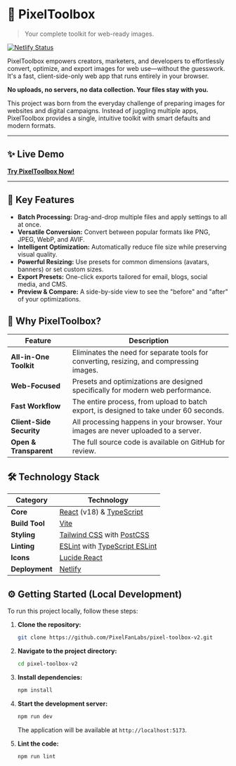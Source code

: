 # 🎨 PixelToolbox

> Your complete toolkit for web-ready images.

[![Netlify Status](https://api.netlify.com/api/v1/badges/YOUR_NETLIFY_BADGE_ID/deploy-status)](https://app.netlify.com/sites/YOUR_NETLIFY_SITE_NAME/deploys)

PixelToolbox empowers creators, marketers, and developers to effortlessly convert, optimize, and export images for web use—without the guesswork. It's a fast, client-side-only web app that runs entirely in your browser.

**No uploads, no servers, no data collection. Your files stay with you.**

This project was born from the everyday challenge of preparing images for websites and digital campaigns. Instead of juggling multiple apps, PixelToolbox provides a single, intuitive toolkit with smart defaults and modern formats.

---

## ✨ Live Demo

**[Try PixelToolbox Now!](https://pixeltoolbox.netlify.app/)**

---

## 🚀 Key Features

*   **Batch Processing:** Drag-and-drop multiple files and apply settings to all at once.
*   **Versatile Conversion:** Convert between popular formats like PNG, JPEG, WebP, and AVIF.
*   **Intelligent Optimization:** Automatically reduce file size while preserving visual quality.
*   **Powerful Resizing:** Use presets for common dimensions (avatars, banners) or set custom sizes.
*   **Export Presets:** One-click exports tailored for email, blogs, social media, and CMS.
*   **Preview & Compare:** A side-by-side view to see the "before" and "after" of your optimizations.

## 🤔 Why PixelToolbox?

| Feature | Description |
|---|---|
| **All-in-One Toolkit** | Eliminates the need for separate tools for converting, resizing, and compressing images. |
| **Web-Focused** | Presets and optimizations are designed specifically for modern web performance. |
| **Fast Workflow** | The entire process, from upload to batch export, is designed to take under 60 seconds. |
| **Client-Side Security** | All processing happens in your browser. Your images are never uploaded to a server. |
| **Open & Transparent** | The full source code is available on GitHub for review. |

## 🛠️ Technology Stack

| Category          | Technology                                                                                             |
| ----------------- | ------------------------------------------------------------------------------------------------------ |
| **Core**          | [React](https://reactjs.org/) (v18) & [TypeScript](https://www.typescriptlang.org/)                     |
| **Build Tool**    | [Vite](https://vitejs.dev/)                                                                            |
| **Styling**       | [Tailwind CSS](https://tailwindcss.com/) with [PostCSS](https://postcss.org/)                            |
| **Linting**       | [ESLint](https://eslint.org/) with [TypeScript ESLint](https://typescript-eslint.io/)                    |
| **Icons**         | [Lucide React](https://lucide.dev/guide/packages/lucide-react)                                         |
| **Deployment**    | [Netlify](https://www.netlify.com/)                                                                    |

## ⚙️ Getting Started (Local Development)

To run this project locally, follow these steps:

1.  **Clone the repository:**
    ```sh
    git clone https://github.com/PixelFanLabs/pixel-toolbox-v2.git
    ```

2.  **Navigate to the project directory:**
    ```sh
    cd pixel-toolbox-v2
    ```

3.  **Install dependencies:**
    ```sh
    npm install
    ```

4.  **Start the development server:**
    ```sh
    npm run dev
    ```
    The application will be available at `http://localhost:5173`.

5.  **Lint the code:**
    ```sh
    npm run lint
    ```
